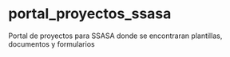 # portal_proyectos_ssasa
Portal de proyectos para SSASA donde se encontraran plantillas, documentos y formularios
